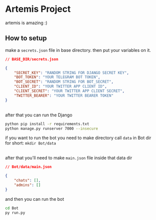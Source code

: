 # Artemis Project

artemis is amazing :)

## How to setup

make a `secrets.json` file in base directory.
then put your variables on it.

```json
// BASE_DIR/secrets.json

{
    "SECRET_KEY": "RANDOM STRING FOR DJANGO SECRET KEY",
    "BOT_TOKEN": "YOUR TELEGRAM BOT TOKEN",
    "BOT_SECRET": "RANDOM STRING FOR BOT_SECRET",
    "CLIENT_ID": "YOUR TWITTER APP CLIENT ID",
    "CLIENT_SECRET": "YOUR TWITTER APP CLIENT SECRET",
    "TWITTER_BEARER": "YOUR TWITTER BEARER TOKEN"
}

```

\
after that you can run the Django

```bash
python pip install -r requirements.txt 
python manage.py runserver 7000 --insecure
```

if you want to run the bot you need to make directory call `data` in Bot dir \
for short: `mkdir Bot/data`

\
after that you'll need to make `main.json` file inside that data dir

```json
// Bot/data/main.json

{
    "chats": [], 
    "admins": []
}
```

and then you can run the bot

```bash
cd Bot
py run.py
```
